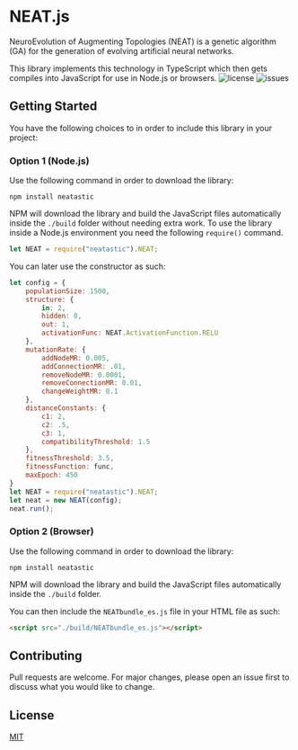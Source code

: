 # NEAT.js

NeuroEvolution of Augmenting Topologies (NEAT) is a genetic algorithm (GA) for the generation of evolving artificial neural networks.

This library implements this technology in TypeScript which then gets compiles into JavaScript for use in Node.js or browsers.
 ![license](https://img.shields.io/badge/license-MIT-brightgreen.svg) ![issues](https://img.shields.io/github/issues/ExtensionShoe/NEAT.svg)



## Getting Started

You have the following choices to in order to include this library in your project:

### Option 1 (Node.js)

Use the following command in order to download the library:
```
npm install neatastic
```
NPM will download the library and build the JavaScript files automatically inside the ```./build``` folder without needing extra work.
To use the library inside a Node.js environment you need the following ```require()``` command.
```js
let NEAT = require("neatastic").NEAT;
```
You can later use the constructor as such:
```js
let config = {
	populationSize: 1500,
	structure: {
		in: 2,
		hidden: 0,
		out: 1,
		activationFunc: NEAT.ActivationFunction.RELU
	},
	mutationRate: {
		addNodeMR: 0.005,
		addConnectionMR: .01,
		removeNodeMR: 0.0001,
		removeConnectionMR: 0.01,
		changeWeightMR: 0.1
	},
	distanceConstants: {
		c1: 2,
		c2: .5,
		c3: 1,
		compatibilityThreshold: 1.5
	},
	fitnessThreshold: 3.5,
	fitnessFunction: func,
	maxEpoch: 450
}
let NEAT = require("neatastic").NEAT;
let neat = new NEAT(config);
neat.run();
```


### Option 2 (Browser)
Use the following command in order to download the library:
```
npm install neatastic
```
NPM will download the library and build the JavaScript files automatically inside the ```./build``` folder.

You can then include the ```NEATbundle_es.js``` file in your HTML file as such:
```html
<script src="./build/NEATbundle_es.js"></script>
```

## Contributing
Pull requests are welcome. For major changes, please open an issue first to discuss what you would like to change.


## License
[MIT](https://choosealicense.com/licenses/mit/)
